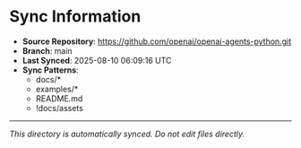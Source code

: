 # Sync Information

- **Source Repository**: https://github.com/openai/openai-agents-python.git
- **Branch**: main
- **Last Synced**: 2025-08-10 06:09:16 UTC
- **Sync Patterns**:
  - docs/*
  - examples/*
  - README.md
  - !docs/assets

---
*This directory is automatically synced. Do not edit files directly.*
